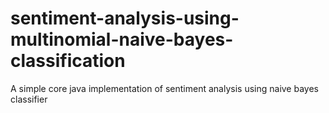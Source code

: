 # sentiment-analysis-using-multinomial-naive-bayes-classification
A simple core java implementation of sentiment analysis using naive bayes classifier
